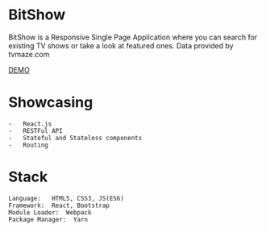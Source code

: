 # BitShow
BitShow is a Responsive Single Page Application where you can search for existing TV shows or take a look at featured ones. Data provided by tvmaze.com

[DEMO](https://bit-show-react.herokuapp.com//)

# Showcasing 

    -   React.js
    -   RESTFul API
    -   Stateful and Stateless components
    -   Routing

# Stack

    Language:   HTML5, CSS3, JS(ES6)
    Framework:  React, Bootstrap
    Module Loader:  Webpack
    Package Manager:  Yarn

